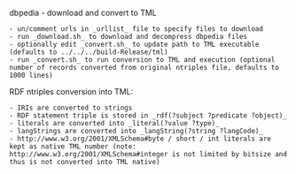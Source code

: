 dbpedia - download and convert to TML

	- un/comment urls in _urllist_ file to specify files to download
	- run _download.sh_ to download and decompress dbpedia files
	- optionally edit _convert.sh_ to update path to TML executable (defaults to ../../../build-Release/tml)
	- run _convert.sh_ to run conversion to TML and execution (optional number of records converted from original ntriples file, defaults to 1000 lines)

RDF ntriples conversion into TML:

	- IRIs are converted to strings
	- RDF statement triple is stored in _rdf(?subject ?predicate ?object)_
	- literals are converted into _literal(?value ?type)_
	- langStrings are converted into _langString(?string ?langCode)_
	- http://www.w3.org/2001/XMLSchema#byte / short / int literals are kept as native TML number (note: http://www.w3.org/2001/XMLSchema#integer is not limited by bitsize and thus is not converted into TML native)

